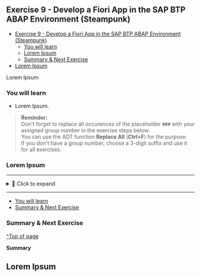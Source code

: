 
## Exercise 9 - Develop a Fiori App in the SAP BTP ABAP Environment (Steampunk)

- [Exercise 9 - Develop a Fiori App in the SAP BTP ABAP Environment (Steampunk)](#exercise-9---develop-a-fiori-app-in-the-sap-btp-abap-environment-steampunk)
  - [You will learn](#you-will-learn)
  - [Lorem Ipsum](#lorem-ipsum)
  - [Summary \& Next Exercise](#summary--next-exercise)
- [Lorem Ipsum](#lorem-ipsum-1)

<!-- Exercise Description -->
Lorem Ipsum

### You will learn  
- Lorem Ipsum.


> **Reminder:**   
> Don't forget to replace all occurences of the placeholder **`###`** with your assigned group number in the exercise steps below.  
> You can use the ADT function **Replace All** (**Ctrl+F**) for the purpose.   
> If you don't have a group number, choose a 3-digit suffix and use it for all exercises.

### Lorem Ipsum
---

<details>
  <summary>🔵 Click to expand</summary>
  
1. [Please open this tutorial for this exercisse](https://github.com/SAP-samples)

</details>

---

- [You will learn](#you-will-learn)
- [Summary & Next Exercise](#summary--next-exercise) 


### Summary & Next Exercise
[^Top of page](#)

**Summary**

Lorem Ipsum
---